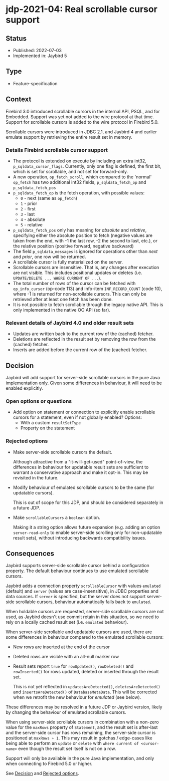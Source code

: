 # jdp-2021-04: Real scrollable cursor support

## Status

- Published: 2022-07-03
- Implemented in: Jaybird 5

## Type

- Feature-specification

## Context

Firebird 3.0 introduced scrollable cursors in the internal API, PSQL, and for 
Embedded. Support was yet not added to the wire protocol at that time. Support
for scrollable cursors is added to the wire protocol in Firebird 5.0.

Scrollable cursors were introduced in JDBC 2.1, and Jaybird 4 and earlier
emulate support by retrieving the entire result set in memory.

### Details Firebird scrollable cursor support

- The protocol is extended on execute by including an extra int32,
  `p_sqldata_cursor_flags`. Currently, only one flag is defined, the first bit,
  which is set for scrollable, and not set for forward-only.
- A new operation, `op_fetch_scroll`, which compared to the 'normal' `op_fetch`
  has two additional int32 fields, `p_sqldata_fetch_op` and `p_sqldata_fetch_pos`
- `p_sqldata_fetch_op` is the fetch operation, with possible values:
  - `0` - next (same as `op_fetch`)
  - `1` - prior
  - `2` - first
  - `3` - last
  - `4` - absolute
  - `5` - relative
- `p_sqldata_fetch_pos` only has meaning for _absolute_ and _relative_, specifying
  either the absolute position to fetch (negative values are taken from the end, 
  with -1 the last row, -2 the second to last, etc.), or the relative position 
  (positive forward, negative backward)
- The field `p_sqldata_messages` is ignored for operations other than _next_ and 
  _prior_, one row will be returned.
- A scrollable cursor is fully materialized on the server.
- Scrollable cursors are insensitive. That is, any changes after execution are
  not visible. This includes positional updates or deletes (i.e. 
  `UPDATE/DELETE ... WHERE CURRENT OF ...`).
- The total number of rows of the cursor can be fetched with `op_info_cursor`
  (op-code 113) and info-item `INF_RECORD_COUNT` (code 10), where -1 is returned
  for non-scrollable cursors. This can only be retrieved after at least one
  fetch has been done.
- It is not possible to fetch scrollable through the legacy native API. This is
  only implemented in the native OO API (so far).

### Relevant details of Jaybird 4.0 and older result sets

- Updates are written back to the current row of the (cached) fetcher.
- Deletions are reflected in the result set by removing the row from 
  the (cached) fetcher.
- Inserts are added before the current row of the (cached) fetcher.

## Decision

Jaybird will add support for server-side scrollable cursors in the pure Java
implementation only. Given some differences in behaviour, it will need to
be enabled explicitly.

### Open options or questions

- Add option on statement or connection to explicitly enable scrollable cursors 
  for a statement, even if not globally enabled? Options: 
  - With a custom `resultSetType`
  - Property on the statement

### Rejected options

- Make server-side scrollable cursors the default.

  Although attractive from a "it-will-get-used" point-of-view, the differences in
  behaviour for updatable result sets are sufficient to warrant a conservative 
  approach and make it opt-in. This may be revisited in the future.
- Modify behaviour of emulated scrollable cursors to be the same (for updatable
  cursors).

  This is out of scope for this JDP, and should be considered separately in a 
  future JDP.
- Make `scrollableCursors` a `boolean` option.

  Making it a string option allows future expansion (e.g. adding an option 
  `server-read-only` to enable server-side scrolling only for non-updatable
  result sets), without introducing backwards compatibility issues.

## Consequences

Jaybird supports server-side scrollable cursor behind a configuration property.
The default behaviour continues to use emulated scrollable cursors.

Jaybird adds a connection property `scrollableCursor` with values `emulated` 
(default) and `server` (values are case-insensitive), in JDBC properties
and data sources. If `server` is specified, but the server does not support
server-side scrollable cursors, behaviour automatically falls back to `emulated`.

When holdable cursors are requested, server-side scrollable cursors are not 
used, as Jaybird doesn't use commit retain in this situation, so we need to rely
on a locally cached result set (i.e. `emulated` behaviour).

When server-side scrollable and updatable cursors are used, there are some
differences in behaviour compared to the emulated scrollable cursors:

- New rows are inserted at the end of the cursor
- Deleted rows are visible with an all-null marker row
- Result sets report `true` for `rowUpdated()`, `rowDeleted()` and 
`rowInserted()` for rows updated, deleted or inserted through the result set.

  This is not yet reflected in `updatesAreDetected()`, `deletesAreDetected()`
and `insertsAreDetected()` of `DatabaseMetaData`. This will be corrected when we
retrofit the new behaviour for _emulated_ (see below).

These differences may be resolved in a future JDP or Jaybird version, likely by 
changing the behaviour of emulated scrollable cursors.

When using server-side scrollable cursors in combination with a non-zero value
for the `maxRows` property of `Statement`, and the result set is after-last and
the server-side cursor has rows remaining, the server-side cursor is positioned
at `maxRows + 1`. This may result in gotchas / edge-cases like being able to
perform an `update` or `delete` with `where current of <cursor-name>` even though
the result set itself is not on a row.

Support will only be available in the pure Java implementation, and only when
connecting to Firebird 5.0 or higher.

See [Decision](#decision) and [Rejected options](#rejected-options).
